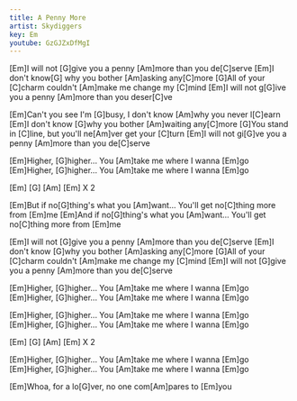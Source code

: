 ```yaml
---
title: A Penny More
artist: Skydiggers
key: Em
youtube: GzGJZxDfMgI
---
```


[Em]I will not [G]give you a penny [Am]more than you de[C]serve
[Em]I don't know[G] why you bother [Am]asking any[C]more
[G]All of your [C]charm couldn't [Am]make me change my [C]mind
[Em]I will not g[G]ive you a penny [Am]more than you deser[C]ve

[Em]Can't you see I'm [G]busy, I don't know [Am]why you never l[C]earn
[Em]I don't know [G]why you bother [Am]waiting any[C]more
[G]You stand in [C]line, but you'll ne[Am]ver get your [C]turn
[Em]I will not gi[G]ve you a penny [Am]more than you de[C]serve

[Em]Higher, [G]higher... You [Am]take me where I wanna [Em]go
[Em]Higher, [G]higher... You [Am]take me where I wanna [Em]go

[Em] [G] [Am] [Em] X 2

[Em]But if no[G]thing's what you [Am]want... You'll get no[C]thing more from [Em]me
[Em]And if no[G]thing's what you [Am]want... You'll get no[C]thing more from [Em]me

[Em]I will not [G]give you a penny [Am]more than you de[C]serve
[Em]I don't know [G]why you bother [Am]asking any[C]more
[G]All of your [C]charm couldn't [Am]make me change my [C]mind
[Em]I will not [G]give you a penny [Am]more than you de[C]serve

[Em]Higher, [G]higher... You [Am]take me where I wanna [Em]go
[Em]Higher, [G]higher... You [Am]take me where I wanna [Em]go

[Em]Higher, [G]higher... You [Am]take me where I wanna [Em]go
[Em]Higher, [G]higher... You [Am]take me where I wanna [Em]go

[Em] [G] [Am] [Em] X 2

[Em]Higher, [G]higher... You [Am]take me where I wanna [Em]go
[Em]Higher, [G]higher... You [Am]take me where I wanna [Em]go

[Em]Whoa, for a lo[G]ver, no one com[Am]pares to [Em]you

